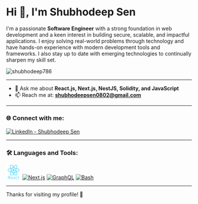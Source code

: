 # Hi 👋, I'm Shubhodeep Sen

I'm a passionate **Software Engineer** with a strong foundation in web development and a keen interest in building secure, scalable, and impactful applications. I enjoy solving real-world problems through technology and have hands-on experience with modern development tools and frameworks. I also stay up to date with emerging technologies to continually sharpen my skill set.

<p align="left">
  <img src="https://komarev.com/ghpvc/?username=shubhodeep786&label=Profile%20views&color=0e75b6&style=flat" alt="shubhodeep786" />
</p>

---

- 💬 Ask me about **React.js, Next.js, NestJS, Solidity, and JavaScript**
- 📫 Reach me at: **shubhodeepsen0802@gmail.com**

---

### 🌐 Connect with me:
<p align="left">
  <a href="https://www.linkedin.com/in/shubo7/" target="blank">
    <img align="center" src="https://raw.githubusercontent.com/rahuldkjain/github-profile-readme-generator/master/src/images/icons/Social/linked-in-alt.svg" alt="LinkedIn - Shubhodeep Sen" height="30" width="40" />
  </a>
</p>

---

### 🛠️ Languages and Tools:

<p align="left">
  <a href="https://reactjs.org/" target="_blank"><img src="https://raw.githubusercontent.com/devicons/devicon/master/icons/react/react-original-wordmark.svg" alt="React" width="40" height="40"/></a>
  <a href="https://nextjs.org/" target="_blank"><img src="https://cdn.worldvectorlogo.com/logos/nextjs-2.svg" alt="Next.js" width="40" height="40"/></a>
  <a href="https://graphql.org" target="_blank"><img src="https://www.vectorlogo.zone/logos/graphql/graphql-icon.svg" alt="GraphQL" width="40" height="40"/></a>
  <a href="https://www.gnu.org/software/bash/" target="_blank"><img src="https://www.vectorlogo.zone/logos/gnu_bash/gnu_bash-icon.svg" alt="Bash" width="40" height="40"/></a>
</p>

---

Thanks for visiting my profile! 🚀  
